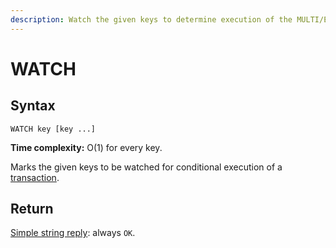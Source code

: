 ```yaml
---
description: Watch the given keys to determine execution of the MULTI/EXEC block
---
```


# WATCH

## Syntax

    WATCH key [key ...]

**Time complexity:** O(1) for every key.

Marks the given keys to be watched for conditional execution of a
[transaction][tt].

[tt]: https://redis.io/topics/transactions

## Return

[Simple string reply](https://redis.io/docs/reference/protocol-spec#resp-simple-strings): always `OK`.
